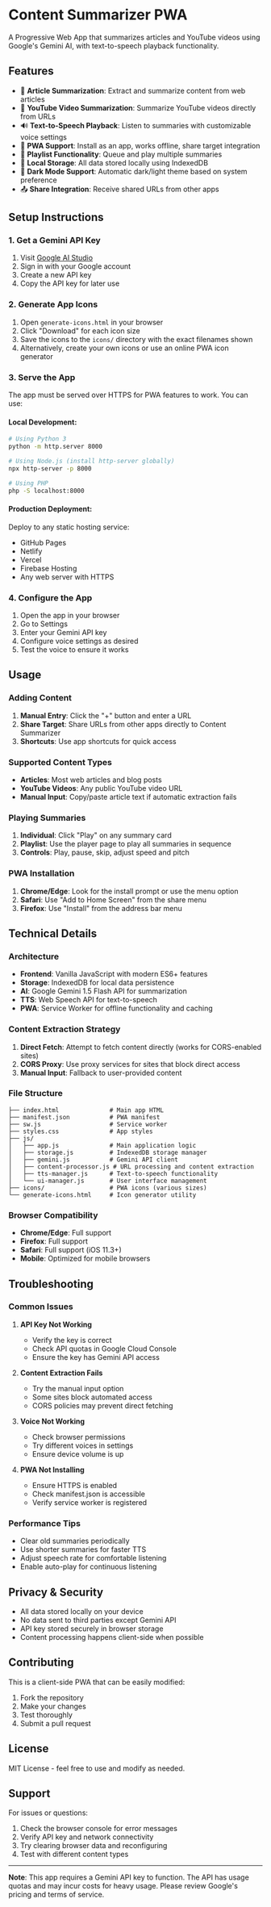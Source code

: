 # Content Summarizer PWA

A Progressive Web App that summarizes articles and YouTube videos using Google's Gemini AI, with text-to-speech playback functionality.

## Features

- 📄 **Article Summarization**: Extract and summarize content from web articles
- 🎥 **YouTube Video Summarization**: Summarize YouTube videos directly from URLs
- 🔊 **Text-to-Speech Playback**: Listen to summaries with customizable voice settings
- 📱 **PWA Support**: Install as an app, works offline, share target integration
- 🎵 **Playlist Functionality**: Queue and play multiple summaries
- 💾 **Local Storage**: All data stored locally using IndexedDB
- 🌙 **Dark Mode Support**: Automatic dark/light theme based on system preference
- 📤 **Share Integration**: Receive shared URLs from other apps

## Setup Instructions

### 1. Get a Gemini API Key

1. Visit [Google AI Studio](https://makersuite.google.com/app/apikey)
2. Sign in with your Google account
3. Create a new API key
4. Copy the API key for later use

### 2. Generate App Icons

1. Open `generate-icons.html` in your browser
2. Click "Download" for each icon size
3. Save the icons to the `icons/` directory with the exact filenames shown
4. Alternatively, create your own icons or use an online PWA icon generator

### 3. Serve the App

The app must be served over HTTPS for PWA features to work. You can use:

#### Local Development:
```bash
# Using Python 3
python -m http.server 8000

# Using Node.js (install http-server globally)
npx http-server -p 8000

# Using PHP
php -S localhost:8000
```

#### Production Deployment:
Deploy to any static hosting service:
- GitHub Pages
- Netlify
- Vercel
- Firebase Hosting
- Any web server with HTTPS

### 4. Configure the App

1. Open the app in your browser
2. Go to Settings
3. Enter your Gemini API key
4. Configure voice settings as desired
5. Test the voice to ensure it works

## Usage

### Adding Content

1. **Manual Entry**: Click the "+" button and enter a URL
2. **Share Target**: Share URLs from other apps directly to Content Summarizer
3. **Shortcuts**: Use app shortcuts for quick access

### Supported Content Types

- **Articles**: Most web articles and blog posts
- **YouTube Videos**: Any public YouTube video URL
- **Manual Input**: Copy/paste article text if automatic extraction fails

### Playing Summaries

1. **Individual**: Click "Play" on any summary card
2. **Playlist**: Use the player page to play all summaries in sequence
3. **Controls**: Play, pause, skip, adjust speed and pitch

### PWA Installation

1. **Chrome/Edge**: Look for the install prompt or use the menu option
2. **Safari**: Use "Add to Home Screen" from the share menu
3. **Firefox**: Use "Install" from the address bar menu

## Technical Details

### Architecture

- **Frontend**: Vanilla JavaScript with modern ES6+ features
- **Storage**: IndexedDB for local data persistence
- **AI**: Google Gemini 1.5 Flash API for summarization
- **TTS**: Web Speech API for text-to-speech
- **PWA**: Service Worker for offline functionality and caching

### Content Extraction Strategy

1. **Direct Fetch**: Attempt to fetch content directly (works for CORS-enabled sites)
2. **CORS Proxy**: Use proxy services for sites that block direct access
3. **Manual Input**: Fallback to user-provided content

### File Structure

```
├── index.html              # Main app HTML
├── manifest.json           # PWA manifest
├── sw.js                   # Service worker
├── styles.css              # App styles
├── js/
│   ├── app.js              # Main application logic
│   ├── storage.js          # IndexedDB storage manager
│   ├── gemini.js           # Gemini API client
│   ├── content-processor.js # URL processing and content extraction
│   ├── tts-manager.js      # Text-to-speech functionality
│   └── ui-manager.js       # User interface management
├── icons/                  # PWA icons (various sizes)
└── generate-icons.html     # Icon generator utility
```

### Browser Compatibility

- **Chrome/Edge**: Full support
- **Firefox**: Full support
- **Safari**: Full support (iOS 11.3+)
- **Mobile**: Optimized for mobile browsers

## Troubleshooting

### Common Issues

1. **API Key Not Working**
   - Verify the key is correct
   - Check API quotas in Google Cloud Console
   - Ensure the key has Gemini API access

2. **Content Extraction Fails**
   - Try the manual input option
   - Some sites block automated access
   - CORS policies may prevent direct fetching

3. **Voice Not Working**
   - Check browser permissions
   - Try different voices in settings
   - Ensure device volume is up

4. **PWA Not Installing**
   - Ensure HTTPS is enabled
   - Check manifest.json is accessible
   - Verify service worker is registered

### Performance Tips

- Clear old summaries periodically
- Use shorter summaries for faster TTS
- Adjust speech rate for comfortable listening
- Enable auto-play for continuous listening

## Privacy & Security

- All data stored locally on your device
- No data sent to third parties except Gemini API
- API key stored securely in browser storage
- Content processing happens client-side when possible

## Contributing

This is a client-side PWA that can be easily modified:

1. Fork the repository
2. Make your changes
3. Test thoroughly
4. Submit a pull request

## License

MIT License - feel free to use and modify as needed.

## Support

For issues or questions:
1. Check the browser console for error messages
2. Verify API key and network connectivity
3. Try clearing browser data and reconfiguring
4. Test with different content types

---

**Note**: This app requires a Gemini API key to function. The API has usage quotas and may incur costs for heavy usage. Please review Google's pricing and terms of service.
